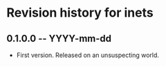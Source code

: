 # Revision history for inets

## 0.1.0.0 -- YYYY-mm-dd

* First version. Released on an unsuspecting world.
